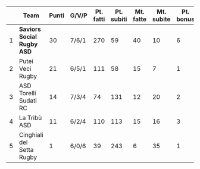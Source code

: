 |     | Team                         | Punti | G/V/P | Pt. fatti | Pt. subiti | Mt. fatte | Mt. subite | Pt. bonus | Diff Pt. |
| --- | ---------------------------- | ----- | ----- | --------- | ---------- | --------- | ---------- | --------- | -------- |
| 1   | **Saviors Social Rugby ASD** | 30    | 7/6/1 | 270       | 59         | 40        | 10         | 6         | 211      |
| 2   | Putei Veci Rugby             | 21    | 6/5/1 | 111       | 58         | 15        | 7          | 1         | 53       |
| 3   | ASD Torelli Sudati RC        | 14    | 7/3/4 | 74        | 131        | 12        | 20         | 2         | -57      |
| 4   | La Tribù ASD                 | 11    | 6/2/4 | 110       | 113        | 15        | 16         | 3         | -3       |
| 5   | Cinghiali del Setta Rugby    | 1     | 6/0/6 | 39        | 243        | 6         | 35         | 1         | -204     |
